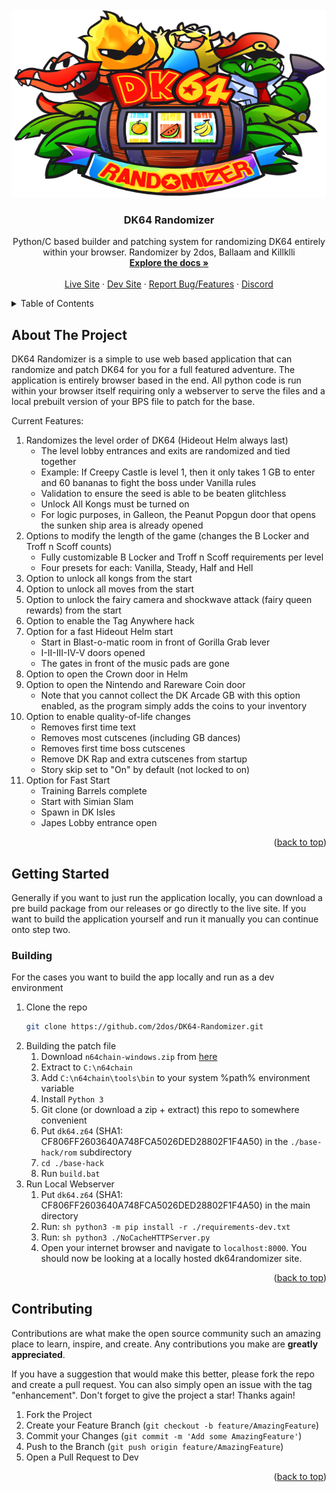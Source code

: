 <div id="top"></div>
<br />
<div align="center">
  <a href="https://github.com/2dos/DK64-Randomizer">
    <img src="static/img/logo.png" alt="Logo" width="650" height="300">
  </a>

  <h3 align="center">DK64 Randomizer</h3>

  <p align="center">
    Python/C based builder and patching system for randomizing DK64 entirely within your browser.
    Randomizer by 2dos, Ballaam and Killklli
    <br />
    <a href="https://github.com/2dos/DK64-Randomizer/wiki"><strong>Explore the docs »</strong></a>
    <br />
    <br />
    <a href="https://dk64randomizer.com/">Live Site</a>
    ·
    <a href="https://dev.dk64randomizer.com/">Dev Site</a>
    ·
    <a href="https://github.com/2dos/DK64-Randomizer/issues">Report Bug/Features</a>
    ·
    <a href="https://discord.dk64randomizer.com">Discord</a>
  </p>
</div>

<details>
  <summary>Table of Contents</summary>
  <ol>
    <li>
      <a href="#about-the-project">About The Project</a>
    </li>
    <li>
      <a href="#getting-started">Getting Started</a>
      <ul>
        <li><a href="#building">Building</a></li>
      </ul>
    </li>
    <li><a href="#contributing">Contributing</a></li>
  </ol>
</details>

## About The Project

DK64 Randomizer is a simple to use web based application that can randomize and patch DK64 for you for a full featured adventure.
The application is entirely browser based in the end. All python code is run within your browser itself requiring only a webserver to serve the files and a local prebuilt version of your BPS file to patch for the base.

Current Features:

1. Randomizes the level order of DK64 (Hideout Helm always last)
      - The level lobby entrances and exits are randomized and tied together
      - Example: If Creepy Castle is level 1, then it only takes 1 GB to enter and 60 bananas to fight the boss under Vanilla rules
      - Validation to ensure the seed is able to be beaten glitchless
      - Unlock All Kongs must be turned on 
      - For logic purposes, in Galleon, the Peanut Popgun door that opens the sunken ship area is already opened
2. Options to modify the length of the game (changes the B Locker and Troff n Scoff counts)
      - Fully customizable B Locker and Troff n Scoff requirements per level
      - Four presets for each: Vanilla, Steady, Half and Hell
3. Option to unlock all kongs from the start
4. Option to unlock all moves from the start
5. Option to unlock the fairy camera and shockwave attack (fairy queen rewards) from the start
6. Option to enable the Tag Anywhere hack
7. Option for a fast Hideout Helm start
      - Start in Blast-o-matic room in front of Gorilla Grab lever
      - I-II-III-IV-V doors opened
      - The gates in front of the music pads are gone
8. Option to open the Crown door in Helm
9. Option to open the Nintendo and Rareware Coin door
      - Note that you cannot collect the DK Arcade GB with this option enabled, as the program simply adds the coins to your inventory
10. Option to enable quality-of-life changes
      - Removes first time text
      - Removes most cutscenes (including GB dances)
      - Removes first time boss cutscenes
      - Remove DK Rap and extra cutscenes from startup
      - Story skip set to "On" by default (not locked to on)
11. Option for Fast Start
      - Training Barrels complete
      - Start with Simian Slam
      - Spawn in DK Isles
      - Japes Lobby entrance open


<p align="right">(<a href="#top">back to top</a>)</p>

## Getting Started

Generally if you want to just run the application locally, you can download a pre build package from our releases or go directly to the live site.
If you want to build the application yourself and run it manually you can continue onto step two.


### Building

For the cases you want to build the app locally and run as a dev environment

1. Clone the repo
   ```sh
   git clone https://github.com/2dos/DK64-Randomizer.git
   ```
2. Building the patch file
   1. Download ```n64chain-windows.zip``` from [here](https://github.com/tj90241/n64chain/releases/tag/9.1.0)
   2. Extract to ```C:\n64chain```
   3. Add ```C:\n64chain\tools\bin``` to your system %path% environment variable
   4. Install ```Python 3```
   5. Git clone (or download a zip + extract) this repo to somewhere convenient
   6. Put ```dk64.z64``` (SHA1: CF806FF2603640A748FCA5026DED28802F1F4A50) in the ```./base-hack/rom``` subdirectory
   7. `cd ./base-hack`
   8. Run ```build.bat```
3.  Run Local Webserver
	1. Put ```dk64.z64``` (SHA1: CF806FF2603640A748FCA5026DED28802F1F4A50) in the main directory
	2. Run: 
		   ```sh
		   python3 -m pip install -r ./requirements-dev.txt
		   ```
	  3. Run:
			   ```sh
			   python3 ./NoCacheHTTPServer.py
			   ```
	  4. Open your internet browser and navigate to ```localhost:8000```. You should now be looking at a locally hosted dk64randomizer site.
   
<p align="right">(<a href="#top">back to top</a>)</p>


## Contributing

Contributions are what make the open source community such an amazing place to learn, inspire, and create. Any contributions you make are **greatly appreciated**.

If you have a suggestion that would make this better, please fork the repo and create a pull request. You can also simply open an issue with the tag "enhancement".
Don't forget to give the project a star! Thanks again!

1. Fork the Project
2. Create your Feature Branch (`git checkout -b feature/AmazingFeature`)
3. Commit your Changes (`git commit -m 'Add some AmazingFeature'`)
4. Push to the Branch (`git push origin feature/AmazingFeature`)
5. Open a Pull Request to Dev

<p align="right">(<a href="#top">back to top</a>)</p>
